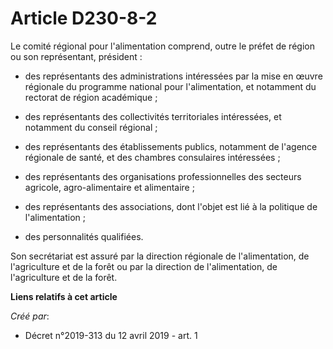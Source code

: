 # Article D230-8-2

Le comité régional pour l'alimentation comprend, outre le préfet de région ou son représentant, président :

- des représentants des administrations intéressées par la mise en œuvre régionale du programme national pour l'alimentation,
et notamment du rectorat de région académique ;

- des représentants des collectivités territoriales intéressées, et notamment du conseil régional ;

- des représentants des établissements publics, notamment de l'agence régionale de santé, et des chambres consulaires
intéressées ;

- des représentants des organisations professionnelles des secteurs agricole, agro-alimentaire et alimentaire ;

- des représentants des associations, dont l'objet est lié à la politique de l'alimentation ;

- des personnalités qualifiées.

Son secrétariat est assuré par la direction régionale de l'alimentation, de l'agriculture et de la forêt ou par la direction
de l'alimentation, de l'agriculture et de la forêt.

**Liens relatifs à cet article**

_Créé par_:

  - Décret n°2019-313 du 12 avril 2019 - art. 1
